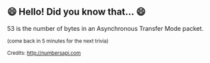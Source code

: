 ## 😄 Hello! Did you know that... 😄
53 is the number of bytes in an Asynchronous Transfer Mode packet.

<sup>(come back in 5 minutes for the next trivia)</sup>


<sup>Credits: http://numbersapi.com</sup>
